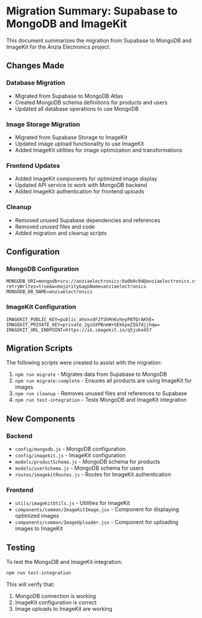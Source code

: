 # Migration Summary: Supabase to MongoDB and ImageKit

This document summarizes the migration from Supabase to MongoDB and ImageKit for the Anzia Electronics project.

## Changes Made

### Database Migration
- Migrated from Supabase to MongoDB Atlas
- Created MongoDB schema definitions for products and users
- Updated all database operations to use MongoDB

### Image Storage Migration
- Migrated from Supabase Storage to ImageKit
- Updated image upload functionality to use ImageKit
- Added ImageKit utilities for image optimization and transformations

### Frontend Updates
- Added ImageKit components for optimized image display
- Updated API service to work with MongoDB backend
- Added ImageKit authentication for frontend uploads

### Cleanup
- Removed unused Supabase dependencies and references
- Removed unused files and code
- Added migration and cleanup scripts

## Configuration

### MongoDB Configuration
```
MONGODB_URI=mongodb+srv://anziaelectronics:0a0b0c0d@anziaelectronics.vfsc5md.mongodb.net/?retryWrites=true&w=majority&appName=anziaelectronics
MONGODB_DB_NAME=anziaelectronics
```

### ImageKit Configuration
```
IMAGEKIT_PUBLIC_KEY=public_ahoxvdF2fShMnKvheyP8TQrAKhE=
IMAGEKIT_PRIVATE_KEY=private_2giGXPBneW+SEkkpeZIG7djjhqw=
IMAGEKIT_URL_ENDPOINT=https://ik.imagekit.io/q5jukn457
```

## Migration Scripts

The following scripts were created to assist with the migration:

1. `npm run migrate` - Migrates data from Supabase to MongoDB
2. `npm run migrate:complete` - Ensures all products are using ImageKit for images
3. `npm run cleanup` - Removes unused files and references to Supabase
4. `npm run test-integration` - Tests MongoDB and ImageKit integration

## New Components

### Backend
- `config/mongodb.js` - MongoDB configuration
- `config/imagekit.js` - ImageKit configuration
- `models/productSchema.js` - MongoDB schema for products
- `models/userSchema.js` - MongoDB schema for users
- `routes/imagekitRoutes.js` - Routes for ImageKit authentication

### Frontend
- `utils/imagekitUtils.js` - Utilities for ImageKit
- `components/common/ImageKitImage.jsx` - Component for displaying optimized images
- `components/common/ImageUploader.jsx` - Component for uploading images to ImageKit

## Testing

To test the MongoDB and ImageKit integration:

```bash
npm run test-integration
```

This will verify that:
1. MongoDB connection is working
2. ImageKit configuration is correct
3. Image uploads to ImageKit are working